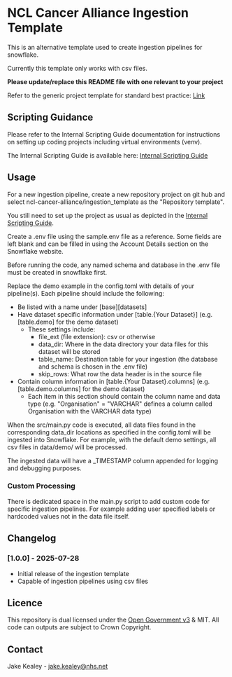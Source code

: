 # NCL Cancer Alliance Ingestion Template

This is an alternative template used to create ingestion pipelines for snowflake.

Currently this template only works with csv files.

__Please update/replace this README file with one relevant to your project__

Refer to the generic project template for standard best practice: [Link](https://github.com/ncl-cancer-alliance/nclca_template/blob/main/README.md)

## Scripting Guidance

Please refer to the Internal Scripting Guide documentation for instructions on setting up coding projects including virtual environments (venv).

The Internal Scripting Guide is available here: [Internal Scripting Guide](https://nhs.sharepoint.com/:w:/r/sites/msteams_38dd8f/Shared%20Documents/Document%20Library/Documents/Git%20Integration/Internal%20Scripting%20Guide.docx?d=wc124f806fcd8401b8d8e051ce9daab87&csf=1&web=1&e=qt05xI)

## Usage

For a new ingestion pipeline, create a new repository project on git hub and select ncl-cancer-alliance/ingestion_template as the "Repository template".

You still need to set up the project as usual as depicted in the [Internal Scripting Guide](https://nhs.sharepoint.com/:w:/r/sites/msteams_38dd8f/Shared%20Documents/Document%20Library/Documents/Git%20Integration/Internal%20Scripting%20Guide.docx?d=wc124f806fcd8401b8d8e051ce9daab87&csf=1&web=1&e=qt05xI).

Create a .env file using the sample.env file as a reference. Some fields are left blank and can be filled in using the Account Details section on the Snowflake website.

Before running the code, any named schema and database in the .env file must be created in snowflake first.

Replace the demo example in the config.toml with details of your pipeline(s). Each pipeline should include the following:
* Be listed with a name under [base][datasets]
* Have dataset specific information under [table.{Your Dataset}] (e.g. [table.demo] for the demo dataset)
  * These settings include:
    * file_ext (file extension): csv or otherwise
    * data_dir: Where in the data directory your data files for this dataset will be stored
    * table_name: Destination table for your ingestion (the database and schema is chosen in the .env file)
    * skip_rows: What row the data header is in the source file
* Contain column information in [table.{Your Dataset}.columns] (e.g. [table.demo.columns] for the demo dataset)
  * Each item in this section should contain the column name and data type (e.g. "Organisation" = "VARCHAR" defines a column called Organisation with the VARCHAR data type)

When the src/main.py code is executed, all data files found in the corresponding data_dir locations as specified in the config.toml will be ingested into Snowflake. For example, with the default demo settings, all csv files in data/demo/ will be processed.

The ingested data will have a _TIMESTAMP column appended for logging and debugging purposes.

### Custom Processing
There is dedicated space in the main.py script to add custom code for specific ingestion pipelines. For example adding user specified labels or hardcoded values not in the data file itself.

## Changelog

### [1.0.0] - 2025-07-28
- Initial release of the ingestion template
- Capable of ingestion pipelines using csv files

## Licence
This repository is dual licensed under the [Open Government v3]([https://www.nationalarchives.gov.uk/doc/open-government-licence/version/3/) & MIT. All code can outputs are subject to Crown Copyright.

## Contact
Jake Kealey - jake.kealey@nhs.net
